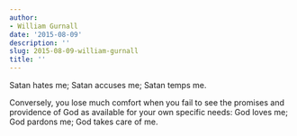 ```yaml
---
author:
- William Gurnall
date: '2015-08-09'
description: ''
slug: 2015-08-09-william-gurnall
title: ''
---
```

Satan hates me; Satan accuses me; Satan temps me. 

Conversely, you lose much comfort when you fail to see the promises and providence of God as available for your own specific needs: God loves me; God pardons me; God takes care of me.



